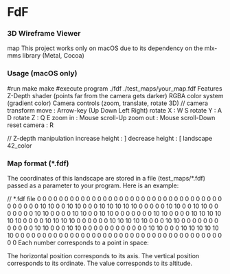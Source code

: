 # FdF
### 3D Wireframe Viewer
map This project works only on macOS due to its dependency on the mlx-mms library (Metal, Cocoa)

### Usage (macOS only)
#run make
make
#execute program
./fdf ./test_maps/your_map.fdf
Features
Z-Depth shader (points far from the camera gets darker)
RGBA color system (gradient color)
Camera controls (zoom, translate, rotate 3D)
// camera transform
move            : Arrow-key (Up Down Left Right)
rotate X        : W S
rotate Y        : A D
rotate Z        : Q E
zoom in         : Mouse scroll-Up
zoom out        : Mouse scroll-Down
reset camera    : R

// Z-depth manipulation
increase height : ]
decrease height : [
landscape 42_color

### Map format (*.fdf)
The coordinates of this landscape are stored in a file (test_maps/*.fdf) passed as a parameter to your program. Here is an example:

// *.fdf file 
0  0  0  0  0  0  0  0  0  0  0  0  0  0  0  0  0  0  0
0  0  0  0  0  0  0  0  0  0  0  0  0  0  0  0  0  0  0
0  0 10 10  0  0 10 10  0  0  0 10 10 10 10 10  0  0  0
0  0 10 10  0  0 10 10  0  0  0  0  0  0  0 10 10  0  0
0  0 10 10  0  0 10 10  0  0  0  0  0  0  0 10 10  0  0
0  0 10 10 10 10 10 10  0  0  0  0 10 10 10 10  0  0  0
0  0  0 10 10 10 10 10  0  0  0 10 10  0  0  0  0  0  0
0  0  0  0  0  0 10 10  0  0  0 10 10  0  0  0  0  0  0
0  0  0  0  0  0 10 10  0  0  0 10 10 10 10 10 10  0  0
0  0  0  0  0  0  0  0  0  0  0  0  0  0  0  0  0  0  0
0  0  0  0  0  0  0  0  0  0  0  0  0  0  0  0  0  0  0
Each number corresponds to a point in space:

The horizontal position corresponds to its axis.
The vertical position corresponds to its ordinate.
The value corresponds to its altitude.
